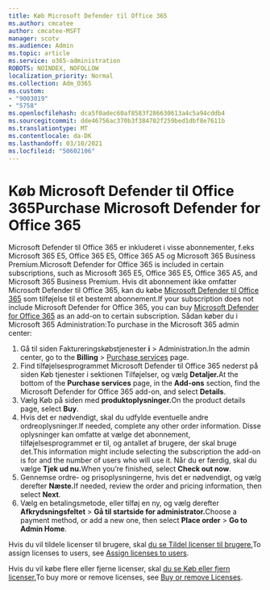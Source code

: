 ```yaml
---
title: Køb Microsoft Defender til Office 365
ms.author: cmcatee
author: cmcatee-MSFT
manager: scotv
ms.audience: Admin
ms.topic: article
ms.service: o365-administration
ROBOTS: NOINDEX, NOFOLLOW
localization_priority: Normal
ms.collection: Adm_O365
ms.custom:
- "9003019"
- "5758"
ms.openlocfilehash: dca5f0adec60af8583f286630613a4c5a94cddb4
ms.sourcegitcommit: dde46756ac370b3f384702f259bed1dbf8e7611b
ms.translationtype: MT
ms.contentlocale: da-DK
ms.lasthandoff: 03/10/2021
ms.locfileid: "50602106"
---
```

# <a name="purchase-microsoft-defender-for-office-365"></a><span data-ttu-id="1c5ac-102">Køb Microsoft Defender til Office 365</span><span class="sxs-lookup"><span data-stu-id="1c5ac-102">Purchase Microsoft Defender for Office 365</span></span>

<span data-ttu-id="1c5ac-103">Microsoft Defender til Office 365 er inkluderet i visse abonnementer, f.eks Microsoft 365 E5, Office 365 E5, Office 365 A5 og Microsoft 365 Business Premium.</span><span class="sxs-lookup"><span data-stu-id="1c5ac-103">Microsoft Defender for Office 365 is included in certain subscriptions, such as Microsoft 365 E5, Office 365 E5, Office 365 A5, and Microsoft 365 Business Premium.</span></span> <span data-ttu-id="1c5ac-104">Hvis dit abonnement ikke omfatter Microsoft Defender til Office 365, kan du købe [Microsoft Defender til Office 365](https:/www.microsoft.com/microsoft-365/exchange/advance-threat-protection?market=um#office-ProductsCompare-785zwzq) som tilføjelse til et bestemt abonnement.</span><span class="sxs-lookup"><span data-stu-id="1c5ac-104">If your subscription does not include Microsoft Defender for Office 365, you can buy [Microsoft Defender for Office 365](https:/www.microsoft.com/microsoft-365/exchange/advance-threat-protection?market=um#office-ProductsCompare-785zwzq) as an add-on to certain subscription.</span></span> <span data-ttu-id="1c5ac-105">Sådan køber du i Microsoft 365 Administration:</span><span class="sxs-lookup"><span data-stu-id="1c5ac-105">To purchase in the Microsoft 365 admin center:</span></span>

1. <span data-ttu-id="1c5ac-106">Gå til siden Faktureringskøbstjenester **i**  >  [](https://go.microsoft.com/fwlink/p/?linkid=868433) Administration.</span><span class="sxs-lookup"><span data-stu-id="1c5ac-106">In the admin center, go to the **Billing** > [Purchase services](https://go.microsoft.com/fwlink/p/?linkid=868433) page.</span></span>
2. <span data-ttu-id="1c5ac-107">Find tilføjelsesprogrammet  Microsoft Defender til  Office 365 nederst på siden Køb tjenester i sektionen Tilføjelser, og vælg **Detaljer.**</span><span class="sxs-lookup"><span data-stu-id="1c5ac-107">At the bottom of the **Purchase services** page, in the **Add-ons** section, find the Microsoft Defender for Office 365 add-on, and select **Details**.</span></span>
3. <span data-ttu-id="1c5ac-108">Vælg Køb på siden med **produktoplysninger.**</span><span class="sxs-lookup"><span data-stu-id="1c5ac-108">On the product details page, select **Buy**.</span></span>
4. <span data-ttu-id="1c5ac-109">Hvis det er nødvendigt, skal du udfylde eventuelle andre ordreoplysninger.</span><span class="sxs-lookup"><span data-stu-id="1c5ac-109">If needed, complete any other order information.</span></span> <span data-ttu-id="1c5ac-110">Disse oplysninger kan omfatte at vælge det abonnement, tilføjelsesprogrammet er til, og antallet af brugere, der skal bruge det.</span><span class="sxs-lookup"><span data-stu-id="1c5ac-110">This information might include selecting the subscription the add-on is for and the number of users who will use it.</span></span> <span data-ttu-id="1c5ac-111">Når du er færdig, skal du vælge **Tjek ud nu.**</span><span class="sxs-lookup"><span data-stu-id="1c5ac-111">When you’re finished, select **Check out now**.</span></span>
5. <span data-ttu-id="1c5ac-112">Gennemse ordre- og prisoplysningerne, hvis det er nødvendigt, og vælg derefter **Næste.**</span><span class="sxs-lookup"><span data-stu-id="1c5ac-112">If needed, review the order and pricing information, then select **Next**.</span></span>
6. <span data-ttu-id="1c5ac-113">Vælg en betalingsmetode, eller tilføj en ny, og vælg derefter **Afkrydsningsfeltet**  >  **Gå til startside for administrator.**</span><span class="sxs-lookup"><span data-stu-id="1c5ac-113">Choose a payment method, or add a new one, then select **Place order** > **Go to Admin Home**.</span></span>

<span data-ttu-id="1c5ac-114">Hvis du vil tildele licenser til brugere, skal [du se Tildel licenser til brugere.](https://docs.microsoft.com/microsoft-365/admin/manage/assign-licenses-to-users?view=o365-worldwide)</span><span class="sxs-lookup"><span data-stu-id="1c5ac-114">To assign licenses to users, see [Assign licenses to users](https://docs.microsoft.com/microsoft-365/admin/manage/assign-licenses-to-users?view=o365-worldwide).</span></span>

<span data-ttu-id="1c5ac-115">Hvis du vil købe flere eller fjerne licenser, skal [du se Køb eller fjern licenser.](https://docs.microsoft.com/microsoft-365/commerce/licenses/buy-licenses#buy-or-remove-licenses-for-your-business-subscription)</span><span class="sxs-lookup"><span data-stu-id="1c5ac-115">To buy more or remove licenses, see [Buy or remove Licenses](https://docs.microsoft.com/microsoft-365/commerce/licenses/buy-licenses#buy-or-remove-licenses-for-your-business-subscription).</span></span>